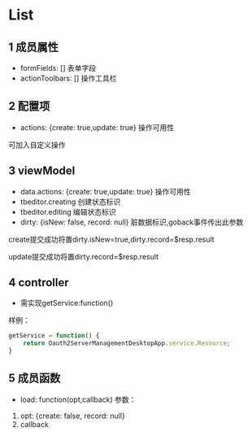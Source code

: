 # List
## 1 成员属性
- formFields: [] 表单字段
- actionToolbars: [] 操作工具栏
## 2 配置项
- actions: {create: true,update: true} 操作可用性

可加入自定义操作
## 3 viewModel
- data.actions: {create: true,update: true} 操作可用性
- tbeditor.creating 创建状态标识
- tbeditor.editing 编辑状态标识
- dirty: {isNew: false, record: null} 脏数据标识,goback事件传出此参数

create提交成功将置dirty.isNew=true,dirty.record=$resp.result

update提交成功将置dirty.record=$resp.result
## 4 controller
- 需实现getService:function()

样例：
```js
getService = function() {
    return Oauth2ServerManagementDesktopApp.service.Resource;
}
```
## 5 成员函数
- load: function(opt,callback)
参数：

1. opt: {create: false, record: null}
2. callback

